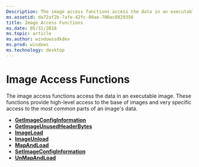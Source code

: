 ```yaml
---
Description: The image access functions access the data in an executable image. These functions provide high-level access to the base of images and very specific access to the most common parts of an images data.
ms.assetid: da72af2b-7afe-42fc-80ae-700ac0829356
title: Image Access Functions
ms.date: 05/31/2018
ms.topic: article
ms.author: windowssdkdev
ms.prod: windows
ms.technology: desktop
---
```


# Image Access Functions

The image access functions access the data in an executable image. These functions provide high-level access to the base of images and very specific access to the most common parts of an image's data.

-   [**GetImageConfigInformation**](/windows/win32/Imagehlp/nf-imagehlp-getimageconfiginformation?branch=master)
-   [**GetImageUnusedHeaderBytes**](/windows/win32/Imagehlp/nf-imagehlp-getimageunusedheaderbytes?branch=master)
-   [**ImageLoad**](/windows/win32/Imagehlp/nf-imagehlp-imageload?branch=master)
-   [**ImageUnload**](/windows/win32/Imagehlp/nf-imagehlp-imageunload?branch=master)
-   [**MapAndLoad**](/windows/win32/Imagehlp/nf-imagehlp-mapandload?branch=master)
-   [**SetImageConfigInformation**](/windows/win32/Imagehlp/nf-imagehlp-setimageconfiginformation?branch=master)
-   [**UnMapAndLoad**](/windows/win32/Imagehlp/nf-imagehlp-unmapandload?branch=master)

 

 



